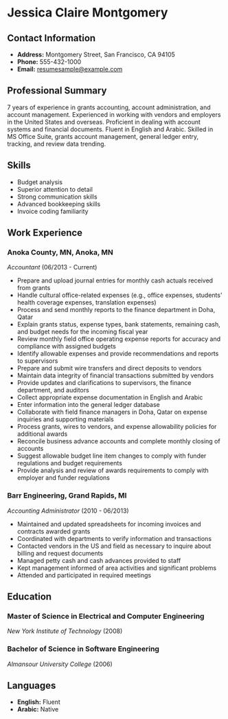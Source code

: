 # Jessica Claire Montgomery

## Contact Information
- **Address:** Montgomery Street, San Francisco, CA 94105
- **Phone:** 555-432-1000
- **Email:** resumesample@example.com

## Professional Summary

7 years of experience in grants accounting, account administration, and account management. Experienced in working with vendors and employers in the United States and overseas. Proficient in dealing with account systems and financial documents. Fluent in English and Arabic. Skilled in MS Office Suite, grants account management, general ledger entry, tracking, and review data trending.

## Skills

- Budget analysis
- Superior attention to detail
- Strong communication skills
- Advanced bookkeeping skills
- Invoice coding familiarity

## Work Experience

### Anoka County, MN, Anoka, MN
*Accountant* (06/2013 - Current)
- Prepare and upload journal entries for monthly cash actuals received from grants
- Handle cultural office-related expenses (e.g., office expenses, students' health coverage expenses, translation expenses)
- Process and send monthly reports to the finance department in Doha, Qatar
- Explain grants status, expense types, bank statements, remaining cash, and budget needs for the incoming fiscal year
- Review monthly field office operating expense reports for accuracy and compliance with assigned budgets
- Identify allowable expenses and provide recommendations and reports to supervisors
- Prepare and submit wire transfers and direct deposits to vendors
- Maintain data integrity of financial transactions submitted by vendors
- Provide updates and clarifications to supervisors, the finance department, and auditors
- Collect appropriate expense documentation in English and Arabic
- Enter information into the general ledger database
- Collaborate with field finance managers in Doha, Qatar on expense inquiries and supporting materials
- Process grants, wires to vendors, and expense allowability policies for additional awards
- Reconcile business advance accounts and complete monthly closing of accounts
- Suggest allowable budget line item changes to comply with funder regulations and budget requirements
- Provide analysis and review of awards requirements to comply with employer and funder regulations

### Barr Engineering, Grand Rapids, MI
*Accounting Administrator* (2010 - 06/2013)
- Maintained and updated spreadsheets for incoming invoices and contracts awarded grants
- Coordinated with departments to verify information and transactions
- Contacted vendors in the US and field as necessary to inquire about billing and request documents
- Managed petty cash and cash advances provided to staff
- Kept management informed of area activities and significant problems
- Attended and participated in required meetings

## Education

### Master of Science in Electrical and Computer Engineering
*New York Institute of Technology* (2008)

### Bachelor of Science in Software Engineering
*Almansour University College* (2006)

## Languages

- **English:** Fluent
- **Arabic:** Native
